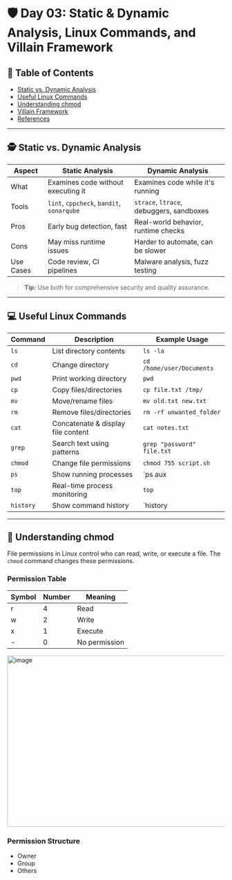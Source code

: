 # 🛡️ Day 03: Static & Dynamic Analysis, Linux Commands, and Villain Framework

## 📑 Table of Contents
- [Static vs. Dynamic Analysis](#static-vs-dynamic-analysis)
- [Useful Linux Commands](#useful-linux-commands)
- [Understanding chmod](#understanding-chmod)
- [Villain Framework](#villain-framework)
- [References](#references)

---

## 🕵️ Static vs. Dynamic Analysis

| Aspect        | Static Analysis                           | Dynamic Analysis                          |
|---------------|------------------------------------------|-------------------------------------------|
| What          | Examines code without executing it        | Examines code while it's running          |
| Tools         | `lint`, `cppcheck`, `bandit`, `sonarqube`| `strace`, `ltrace`, debuggers, sandboxes  |
| Pros          | Early bug detection, fast                | Real-world behavior, runtime checks       |
| Cons          | May miss runtime issues                  | Harder to automate, can be slower         |
| Use Cases     | Code review, CI pipelines                | Malware analysis, fuzz testing            |

> **Tip:** Use both for comprehensive security and quality assurance.

---

## 💻 Useful Linux Commands

| Command      | Description                          | Example Usage                       |
|--------------|--------------------------------------|-------------------------------------|
| `ls`         | List directory contents              | `ls -la`                            |
| `cd`         | Change directory                     | `cd /home/user/Documents`           |
| `pwd`        | Print working directory              | `pwd`                               |
| `cp`         | Copy files/directories               | `cp file.txt /tmp/`                 |
| `mv`         | Move/rename files                    | `mv old.txt new.txt`                |
| `rm`         | Remove files/directories             | `rm -rf unwanted_folder`            |
| `cat`        | Concatenate & display file content   | `cat notes.txt`                     |
| `grep`       | Search text using patterns           | `grep "password" file.txt`          |
| `chmod`      | Change file permissions              | `chmod 755 script.sh`               |
| `ps`         | Show running processes               | `ps aux | grep python`              |
| `top`        | Real-time process monitoring         | `top`                               |
| `history`    | Show command history                 | `history | grep ssh`                |

---

## 🔐 Understanding chmod

File permissions in Linux control who can read, write, or execute a file. The `chmod` command changes these permissions.

### Permission Table

| Symbol | Number | Meaning      |
|--------|--------|--------------|
| r      | 4      | Read         |
| w      | 2      | Write        |
| x      | 1      | Execute      |
| -      | 0      | No permission|

<img width="794" height="397" alt="image" src="https://github.com/user-attachments/assets/3ead3fd6-05bb-4147-ba23-5de7e8a582d6" />



### Permission Structure

- Owner
- Group
- Others



